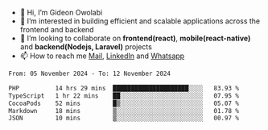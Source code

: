 - 👋 Hi, I’m Gideon Owolabi
- 👀 I’m interested in building efficient and scalable applications across the frontend and backend
- 💞️ I’m looking to collaborate on <b>frontend(react)</b>, <b>mobile(react-native)</b> and <b>backend(Nodejs, Laravel)</b> projects
- 📫 How to reach me <a href="mailto:gideoniyin2021@gmail.com">Mail</a>, <a href="https://www.linkedin.com/in/gideon-owolabi-9b667a232/">LinkedIn</a> and <a href="https://wa.me/2348055377085">Whatsapp</a>

<!---
gude1/gude1 is a ✨ special ✨ repository because its `README.md` (this file) appears on your GitHub profile.
You can click the Preview link to take a look at your changes.
--->

<!--START_SECTION:waka-->

```txt
From: 05 November 2024 - To: 12 November 2024

PHP          14 hrs 29 mins  █████████████████████░░░░   83.93 %
TypeScript   1 hr 22 mins    ██░░░░░░░░░░░░░░░░░░░░░░░   07.95 %
CocoaPods    52 mins         █▒░░░░░░░░░░░░░░░░░░░░░░░   05.07 %
Markdown     18 mins         ▒░░░░░░░░░░░░░░░░░░░░░░░░   01.78 %
JSON         10 mins         ▒░░░░░░░░░░░░░░░░░░░░░░░░   00.97 %
```

<!--END_SECTION:waka-->
